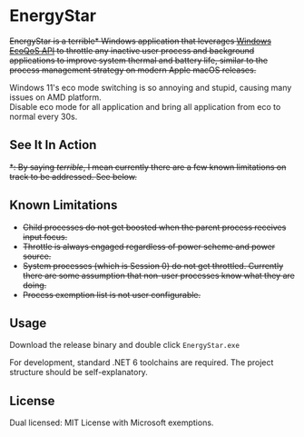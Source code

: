 # EnergyStar

~~EnergyStar is a terrible* Windows application that leverages [Windows EcoQoS API](https://devblogs.microsoft.com/performance-diagnostics/introducing-ecoqos/) to throttle any inactive user process and background applications to improve system thermal and battery life, similar to the process management strategy on modern Apple macOS releases.~~

Windows 11's eco mode switching is so annoying and stupid, causing many issues on AMD platform.  
Disable eco mode for all application and bring all application from eco to normal every 30s.

## See It In Action

~~*: By saying _terrible_, I mean currently there are a few known limitations on track to be addressed. See below.~~

## Known Limitations

* ~~Child processes do not get boosted when the parent process receives input focus.~~
* ~~Throttle is always engaged regardless of power scheme and power source.~~
* ~~System processes (which is Session 0) do not get throttled. Currently there are some assumption that non-user processes know what they are doing.~~
* ~~Process exemption list is not user configurable.~~

## Usage

Download the release binary and double click `EnergyStar.exe`

For development, standard .NET 6 toolchains are required. The project structure should be self-explanatory.

## License

Dual licensed: MIT License with Microsoft exemptions.
